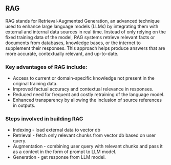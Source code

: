 ## RAG
RAG stands for Retrieval-Augmented Generation, an advanced technique used to enhance large language models (LLMs) by integrating them with external and internal data sources in real time. Instead of only relying on the fixed training data of the model, RAG systems retrieve relevant facts or documents from databases, knowledge bases, or the internet to supplement their responses. This approach helps produce answers that are more accurate, contextually relevant, and up-to-date.

### Key advantages of RAG include:

* Access to current or domain-specific knowledge not present in the original training data.
* Improved factual accuracy and contextual relevance in responses.
* Reduced need for frequent and costly retraining of the language model.
* Enhanced transparency by allowing the inclusion of source references in outputs.

### Steps involved in building RAG

* Indexing - load external data to vector db
* Retrieval - fetch only relevant chunks from vector db based on user query.
* Augmentation - combining user query with relevant chunks and pass it as a context in the form of prompt to LLM model.
* Generation - get response from LLM model.